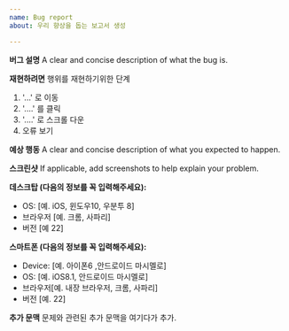 ```yaml
---
name: Bug report
about: 우리 향상을 돕는 보고서 생성

---
```


**버그 설명**
A clear and concise description of what the bug is.

**재현하려면**
행위를 재현하기위한 단계
1. '...' 로 이동
2. '....' 를 클릭
3.  '....' 로 스크롤 다운
4. 오류 보기

**예상 행동**
A clear and concise description of what you expected to happen.

**스크린샷**
If applicable, add screenshots to help explain your problem.

**데스크탑 (다음의 정보를 꼭 입력해주세요):**
 - OS: [예. iOS, 윈도우10, 우분투 8]
 - 브라우저 [예. 크롬, 사파리]
 - 버전 [예 22]

**스마트폰 (다음의 정보를 꼭 입력해주세요):**
 - Device: [예. 아이폰6 ,안드로이드 마시멜로]
 - OS: [예. iOS8.1, 안드로이드 마시멜로]
 - 브라우저[예. 내장 브라우저, 크롬, 사파리]
 - 버전 [예. 22]

**추가 문맥**
문제와 관련된 추가 문맥을 여기다가 추가.
